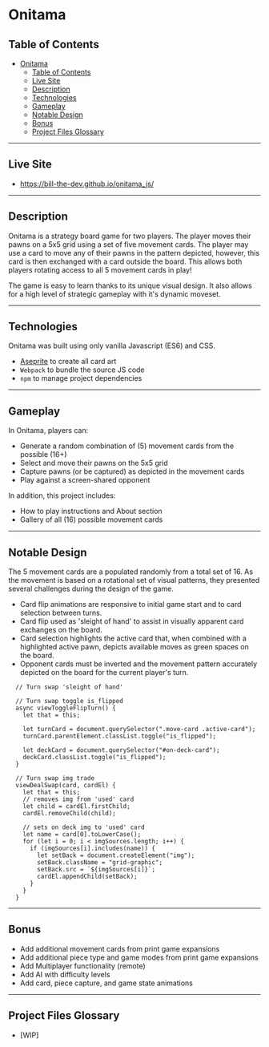 # Onitama

## Table of Contents
- [Onitama](#onitama)
  - [Table of Contents](#table-of-contents)
  - [Live Site](#live-site)
  - [Description](#description)
  - [Technologies](#technologies)
  - [Gameplay](#gameplay)
  - [Notable Design](#notable-design)
  - [Bonus](#bonus)
  - [Project Files Glossary](#project-files-glossary)

---

## Live Site

- https://bill-the-dev.github.io/onitama_js/

---

## Description

Onitama is a strategy board game for two players. The player moves their pawns on a 5x5 grid using a set of five movement cards. The player may use a card to move any of their pawns in the pattern depicted, however, this card is then exchanged with a card outside the board. This allows both players rotating access to all 5 movement cards in play!

The game is easy to learn thanks to its unique visual design.  It also allows for a high level of strategic gameplay with it's dynamic moveset. 

---

## Technologies 

Onitama was built using only vanilla Javascript (ES6) and CSS.  
  - [Aseprite](https://www.aseprite.org/) to create all card art
  - `Webpack` to bundle the source JS code
  - `npm` to manage project dependencies

---

## Gameplay

In Onitama, players can:
  - Generate a random combination of (5) movement cards from the possible (16+)
  - Select and move their pawns on the 5x5 grid
  - Capture pawns (or be captured) as depicted in the movement cards
  - Play against a screen-shared opponent

In addition, this project includes:
  - How to play instructions and About section 
  - Gallery of all (16) possible movement cards

---

## Notable Design

The 5 movement cards are a populated randomly from a total set of 16.  As the movement is based on a rotational set of visual patterns, they presented several challenges during the design of the game.    
  - Card flip animations are responsive to initial game start and to card selection between turns.
  - Card flip used as 'sleight of hand' to assist in visually apparent card exchanges on the board.
  - Card selection highlights the active card that, when combined with a highlighted active pawn, depicts available moves as green spaces on the board. 
  - Opponent cards must be inverted and the movement pattern accurately depicted on the board for the current player's turn.

```JS
  // Turn swap 'sleight of hand'

  // Turn swap toggle is_flipped
  async viewToggleFlipTurn() {
    let that = this;
    
    let turnCard = document.querySelector(".move-card .active-card");
    turnCard.parentElement.classList.toggle("is_flipped");

    let deckCard = document.querySelector("#on-deck-card");
    deckCard.classList.toggle("is_flipped");
  }
  
  // Turn swap img trade
  viewDealSwap(card, cardEl) {
    let that = this;
    // removes img from 'used' card
    let child = cardEl.firstChild;
    cardEl.removeChild(child);

    // sets on deck img to 'used' card 
    let name = card[0].toLowerCase();
    for (let i = 0; i < imgSources.length; i++) {
      if (imgSources[i].includes(name)) {
        let setBack = document.createElement("img");
        setBack.className = "grid-graphic";
        setBack.src = `${imgSources[i]}`;
        cardEl.appendChild(setBack);
      }
    }
  }
```

----

## Bonus
  - Add additional movement cards from print game expansions
  - Add additional piece type and game modes from print game expansions
  - Add Multiplayer functionality (remote)
  - Add AI with difficulty levels
  - Add card, piece capture, and game state animations

---

## Project Files Glossary
  - [WIP]

